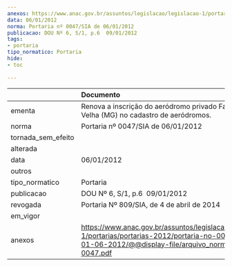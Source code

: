 ```yaml
---
anexos: https://www.anac.gov.br/assuntos/legislacao/legislacao-1/portarias/portarias-2012/portaria-no-0047-sia-de-01-06-2012/@@display-file/arquivo_norma/PA2012-0047.pdf
data: 06/01/2012
norma: Portaria nº 0047/SIA de 06/01/2012
publicacao: DOU Nº 6, S/1, p.6  09/01/2012
tags:
- portaria
tipo_normatico: Portaria
hide: 
- toc 
 
---
```


|                    | Documento                                                                                                                                                         |
|:-------------------|:------------------------------------------------------------------------------------------------------------------------------------------------------------------|
| ementa             | Renova a inscrição do aeródromo privado Fazenda Mata Velha (MG) no cadastro de aeródromos.                                                                        |
| norma              | Portaria nº 0047/SIA de 06/01/2012                                                                                                                                |
| tornada_sem_efeito |                                                                                                                                                                   |
| alterada           |                                                                                                                                                                   |
| data               | 06/01/2012                                                                                                                                                        |
| outros             |                                                                                                                                                                   |
| tipo_normatico     | Portaria                                                                                                                                                          |
| publicacao         | DOU Nº 6, S/1, p.6  09/01/2012                                                                                                                                    |
| revogada           | Portaria Nº 809/SIA, de 4 de abril de 2014                                                                                                                        |
| em_vigor           |                                                                                                                                                                   |
| anexos             | https://www.anac.gov.br/assuntos/legislacao/legislacao-1/portarias/portarias-2012/portaria-no-0047-sia-de-01-06-2012/@@display-file/arquivo_norma/PA2012-0047.pdf |